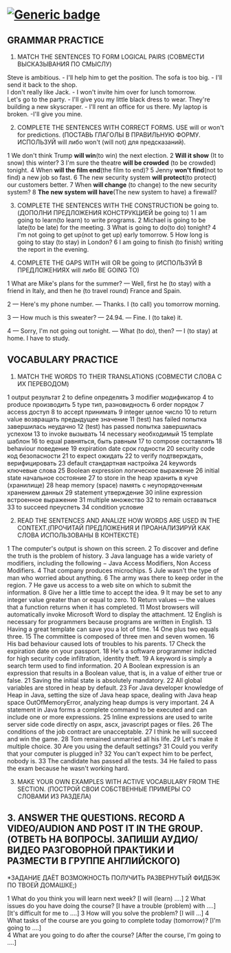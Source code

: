 # [![Generic badge](https://img.shields.io/badge/homework-ENGLISH-0008fa.svg)](https://moodle.jrr.by/)

## GRAMMAR PRACTICE

1. MATCH THE SENTENCES TO FORM LOGICAL PAIRS (СОВМЕСТИ ВЫСКАЗЫВАНИЯ ПО СМЫСЛУ)

Steve is ambitious. - I'll help him to get the position.
The sofa is too big. - I'll send it back to the shop.   
I don't really like Jack. - I won't invite him over for lunch tomorrow.   
Let's go to the party. - I'll give you my little black dress to wear.
They're building a new skyscraper. - I'll rent an office for us there. 
My laptop is broken. -I'll give you mine.

2. COMPLETE THE SENTENCES WITH CORRECT FORMS. USE will or won't for predictions. (ПОСТАВЬ ГЛАГОЛЫ В ПРАВИЛЬНУЮ ФОРМУ. ИСПОЛЬЗУЙ will либо won't (will not) для предсказаний). 

1 We don't think Trump **will win**(to win) the next election.
2 **Will it show** (It to snow) this winter?
3 I'm sure the theatre **will be crowded** (to be crowded) tonight.
4 When **will the film end**(the film to end)?
5 Jenny **won't find**(not to find) a new job so fast.
6 The new security system **will protect**(to protect) our customers better.
7 When **will change** (to change) to the new security system?
8 **The new system will have**(The new system to have) a firewall? 


3. COMPLETE THE SENTENCES WITH THE CONSTRUCTION be going to. (ДОПОЛНИ ПРЕДЛОЖЕНИЯ КОНСТРУКЦИЕЙ be going to)
1 I am going to learn(to learn) to write programs.
2 Michael is going to be late(to be late) for the meeting.
3 What is going to do(to do) tonight?
4 I'm not going to get up(not to get up) early tomorrow.
5 How long is going to stay (to stay) in London?
6 I am going to finish (to finish) writing the report in the evening.


4. COMPLETE THE GAPS WITH will OR be going to (ИСПОЛЬЗУЙ В ПРЕДЛОЖЕНИЯХ will либо BE GOING TO)

1 What are Mike's plans for the summer?
— Well, first he (to stay) with a friend in Italy, and then he (to travel round) France and Spain.

2 — Here's my phone number.
— Thanks. I (to call) you tomorrow morning.

3 — How much is this sweater?
— 24.94.
— Fine. I (to take) it.

4 — Sorry, I'm not going out tonight.
— What (to do), then?
— I (to stay) at home. I have to study.

## VOCABULARY PRACTICE 

1. MATCH THE WORDS TO THEIR TRANSLATIONS (СОВМЕСТИ СЛОВА С ИХ ПЕРЕВОДОМ)

1 output результат
2 to define определять
3 modifier модификатор
4 to produce производить
5 type тип, разновидность 
6 order порядок
7 access доступ
8 to accept принимать
9 integer целое число
10 to return value возвращать предыдущее значение
11 (test) has failed попытка завершилась неудачно
12 (test) has passed попытка завершилась успехом
13 to invoke вызывать
14 necessary необходимый
15 template шаблон
16 to equal равняться, быть равным
17 to compose составлять
18 behaviour поведение
19 expiration date срок годности
20 security code код безопасности
21 to expect ожидать
22 to verify подтверждать, верифицировать
23 default стандартная настройка
24 keywords ключевые слова
25 Boolean expression логическое выражение
26 initial state начальное состояние
27 to store in the heap хранить в куче (хранилище)
28 heap memory (space) память с неупорядоченным хранением данных
29 statement утверждение
30 inline expression встроенное выражение
31 multiple множество
32 to remain оставаться
33 to succeed преуспеть
34 condition условие

2. READ THE SENTENCES AND ANALIZE HOW WORDS ARE USED IN THE CONTEXT.(ПРОЧИТАЙ ПРЕДЛОЖЕНИЯ И ПРОАНАЛИЗИРУЙ КАК СЛОВА ИСПОЛЬЗОВАНЫ В КОНТЕКСТЕ)

1 The computer's output is shown on this screen. 
2 To discover and define the truth is the problem of history.
3 Java language has a wide variety of modifiers, including the following − Java Access Modifiers, Non Access Modifiers.
4 That company produces microchips.
5 Jule wasn't the type of man who worried about anything.
6 The army was there to keep order in the region.
7 He gave us access to a web site on which to submit the information.
8 Give her a little time to accept the idea.
9 It may be set to any integer value greater than or equal to zero.
10 Return values —  the values that a function returns when it has completed. 
11 Most browsers will automatically invoke Microsoft Word to display the attachment. 
12 English is necessary for programmers because programs are written in English. 
13 Having a great template can save you a lot of time.
14 One plus two equals three. 
15 The committee is composed of three men and seven women.
16 His bad behaviour caused lots of troubles to his parents.
17 Check the expiration date on your passport.
18 He's a software programmer indicted for high security code infiltration, identity theft.
19 A keyword is simply a search term used to find information.
20 A Boolean expression is an expression that results in a Boolean value, that is, in a value of either true or false.
21 Saving the initial state is absolutely mandatory.
22 All global variables are stored in heap by default. 
23 For Java developer knowledge of Heap in Java, setting the size of Java heap space, dealing with Java heap space OutOfMemoryError, analyzing heap dumps is very important.
24 A statement in Java forms a complete command to be executed and can include one or more expressions.
25 Inline expressions are used to write server side code directly on aspx, ascx, javascript pages or files.
26 The conditions of the job contract are unacceptable. 
27 I think he will succeed and win the game. 
28 Tom remained unmarried all his life.
29 Let's make it multiple choice.
30 Are you using the default settings?
31 Could you verify that your computer is plugged in?
32 You can't expect him to be perfect, nobody is.
33 The candidate has passed all the tests.
34 He failed to pass the exam because he wasn't working hard. 

3. MAKE YOUR OWN EXAMPLES WITH ACTIVE VOCABULARY FROM THE SECTION. (ПОСТРОЙ СВОИ СОБСТВЕННЫЕ ПРИМЕРЫ СО СЛОВАМИ ИЗ РАЗДЕЛА)

## 3. ANSWER THE QUESTIONS. RECORD A VIDEO/AUDION AND POST IT IN THE GROUP. (ОТВЕТЬ НА ВОПРОСЫ. ЗАПИШИ АУДИО/ВИДЕО РАЗГОВОРНОЙ ПРАКТИКИ И РАЗМЕСТИ В ГРУППЕ АНГЛИЙСКОГО)
*ЗАДАНИЕ ДАЁТ ВОЗМОЖНОСТЬ ПОЛУЧИТЬ РАЗВЕРНУТЫЙ ФИДБЭК ПО ТВОЕЙ ДОМАШКЕ;)

1 What do you think you will learn next week?
[I will (learn) ....]
2 What issues do you have doing the course? 
[I have a trouble (problem) with ....]
[It's difficult for me to ....]
3 How will you solve the problem?
[I will …]
4 What tasks of the course are you going to complete today (tomorrow)?
[I'm going to ....]  
4 What are you going to do after the course?
[After the course, I'm going to ....]
